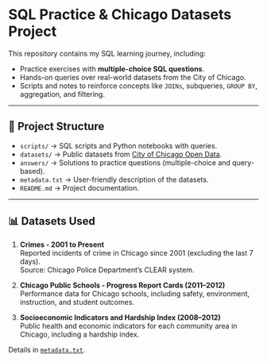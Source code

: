 # SQL Practice & Chicago Datasets Project

This repository contains my SQL learning journey, including:
- Practice exercises with **multiple-choice SQL questions**.
- Hands-on queries over real-world datasets from the City of Chicago.
- Scripts and notes to reinforce concepts like `JOINs`, subqueries, `GROUP BY`, aggregation, and filtering.

---

## 📂 Project Structure

- `scripts/` → SQL scripts and Python notebooks with queries.
- `datasets/` → Public datasets from [City of Chicago Open Data](https://data.cityofchicago.org/).
- `answers/` → Solutions to practice questions (multiple-choice and query-based).
- `metadata.txt` → User-friendly description of the datasets.
- `README.md` → Project documentation.

---

## 📊 Datasets Used

1. **Crimes - 2001 to Present**  
   Reported incidents of crime in Chicago since 2001 (excluding the last 7 days).  
   Source: Chicago Police Department’s CLEAR system.  

2. **Chicago Public Schools - Progress Report Cards (2011–2012)**  
   Performance data for Chicago schools, including safety, environment, instruction, and student outcomes.  

3. **Socioeconomic Indicators and Hardship Index (2008–2012)**  
   Public health and economic indicators for each community area in Chicago, including a hardship index.  

Details in [`metadata.txt`](./metadata.txt).

